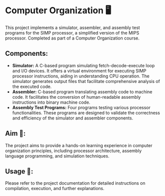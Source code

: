 # Computer Organization 🖥️

This project implements a simulator, assembler, and assembly test programs for the SIMP processor, a simplified version of the MIPS processor. Completed as part of a Computer Organization course.

## Components:
- **Simulator:** A C-based program simulating fetch-decode-execute loop and I/O devices. It offers a virtual environment for executing SIMP processor instructions, aiding in understanding CPU operation. The simulator generates output files that facilitate comprehensive analysis of the executed code.
- **Assembler:** C-based program translating assembly code to machine code. It facilitates the conversion of human-readable assembly instructions into binary machine code.
- **Assembly Test Programs:** Four programs testing various processor functionalities. These programs are designed to validate the correctness and efficiency of the simulator and assembler components.

## Aim 🎯:
The project aims to provide a hands-on learning experience in computer organization principles, including processor architecture, assembly language programming, and simulation techniques.

## Usage 🚀:
Please refer to the project documentation for detailed instructions on compilation, execution, and further explanations.
